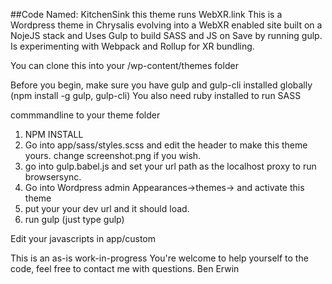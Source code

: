 ##Code Named: KitchenSink this theme runs WebXR.link
This is a Wordpress theme in Chrysalis evolving into a WebXR enabled site built on a NojeJS stack and Uses Gulp to build SASS and JS on Save by running gulp. Is experimenting with Webpack and Rollup for XR bundling.

You can clone this into your /wp-content/themes folder

Before you begin, make sure you have gulp and gulp-cli installed globally
(npm install -g gulp, gulp-cli)
You also need ruby installed to run SASS

commmandline to your theme folder
1. NPM INSTALL
2. Go into app/sass/styles.scss and edit the header to make this theme yours. change screenshot.png if you wish.
3. go into gulp.babel.js and set your url path as the localhost proxy to run browsersync.
4. Go into Wordpress admin Appearances->themes-> and activate this theme
5. put your your dev url and it should load.
6. run gulp (just type gulp)

Edit your javascripts in app/custom

This is an as-is work-in-progress
You're welcome to help yourself to the code, feel free to contact me with questions. Ben Erwin